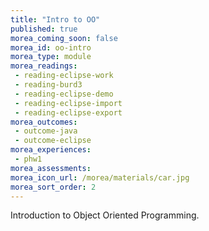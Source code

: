 ```yaml
---
title: "Intro to OO"
published: true
morea_coming_soon: false
morea_id: oo-intro
morea_type: module
morea_readings:
 - reading-eclipse-work
 - reading-burd3
 - reading-eclipse-demo
 - reading-eclipse-import
 - reading-eclipse-export
morea_outcomes:
 - outcome-java
 - outcome-eclipse
morea_experiences:
 - phw1
morea_assessments:
morea_icon_url: /morea/materials/car.jpg
morea_sort_order: 2
---
```


Introduction to Object Oriented Programming.

